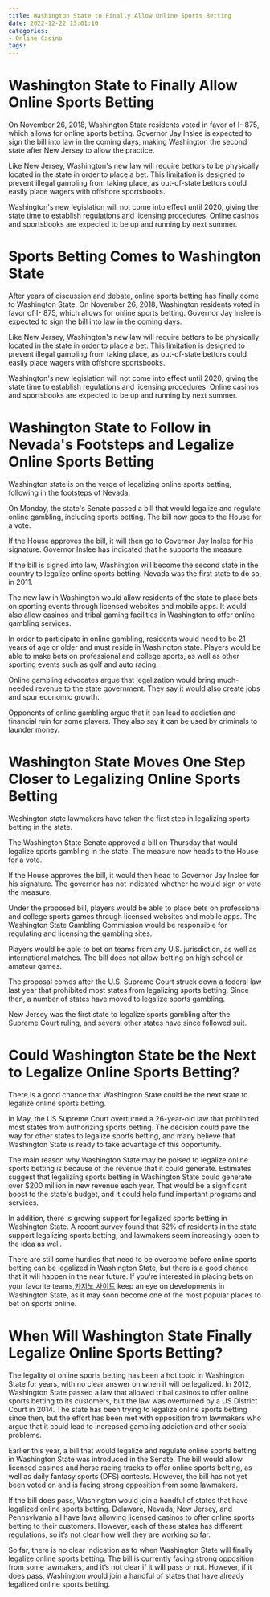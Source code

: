 ```yaml
---
title: Washington State to Finally Allow Online Sports Betting
date: 2022-12-22 13:01:10
categories:
- Online Casino
tags:
---
```



#  Washington State to Finally Allow Online Sports Betting

On November 26, 2018, Washington State residents voted in favor of I- 875, which allows for online sports betting. Governor Jay Inslee is expected to sign the bill into law in the coming days, making Washington the second state after New Jersey to allow the practice.

Like New Jersey, Washington's new law will require bettors to be physically located in the state in order to place a bet. This limitation is designed to prevent illegal gambling from taking place, as out-of-state bettors could easily place wagers with offshore sportsbooks.

Washington's new legislation will not come into effect until 2020, giving the state time to establish regulations and licensing procedures. Online casinos and sportsbooks are expected to be up and running by next summer.

# Sports Betting Comes to Washington State

After years of discussion and debate, online sports betting has finally come to Washington State. On November 26, 2018, Washington residents voted in favor of I- 875, which allows for online sports betting. Governor Jay Inslee is expected to sign the bill into law in the coming days.

Like New Jersey, Washington's new law will require bettors to be physically located in the state in order to place a bet. This limitation is designed to prevent illegal gambling from taking place, as out-of-state bettors could easily place wagers with offshore sportsbooks.

Washington's new legislation will not come into effect until 2020, giving the state time to establish regulations and licensing procedures. Online casinos and sportsbooks are expected to be up and running by next summer.

#  Washington State to Follow in Nevada's Footsteps and Legalize Online Sports Betting

Washington state is on the verge of legalizing online sports betting, following in the footsteps of Nevada.

On Monday, the state's Senate passed a bill that would legalize and regulate online gambling, including sports betting. The bill now goes to the House for a vote.

If the House approves the bill, it will then go to Governor Jay Inslee for his signature. Governor Inslee has indicated that he supports the measure.

If the bill is signed into law, Washington will become the second state in the country to legalize online sports betting. Nevada was the first state to do so, in 2011.

The new law in Washington would allow residents of the state to place bets on sporting events through licensed websites and mobile apps. It would also allow casinos and tribal gaming facilities in Washington to offer online gambling services.

In order to participate in online gambling, residents would need to be 21 years of age or older and must reside in Washington state. Players would be able to make bets on professional and college sports, as well as other sporting events such as golf and auto racing.

Online gambling advocates argue that legalization would bring much-needed revenue to the state government. They say it would also create jobs and spur economic growth.

Opponents of online gambling argue that it can lead to addiction and financial ruin for some players. They also say it can be used by criminals to launder money.

#  Washington State Moves One Step Closer to Legalizing Online Sports Betting

Washington state lawmakers have taken the first step in legalizing sports betting in the state.

The Washington State Senate approved a bill on Thursday that would legalize sports gambling in the state. The measure now heads to the House for a vote.

If the House approves the bill, it would then head to Governor Jay Inslee for his signature. The governor has not indicated whether he would sign or veto the measure.

Under the proposed bill, players would be able to place bets on professional and college sports games through licensed websites and mobile apps. The Washington State Gambling Commission would be responsible for regulating and licensing the gambling sites.

Players would be able to bet on teams from any U.S. jurisdiction, as well as international matches. The bill does not allow betting on high school or amateur games.

The proposal comes after the U.S. Supreme Court struck down a federal law last year that prohibited most states from legalizing sports betting. Since then, a number of states have moved to legalize sports gambling.

New Jersey was the first state to legalize sports gambling after the Supreme Court ruling, and several other states have since followed suit.

#  Could Washington State be the Next to Legalize Online Sports Betting?

There is a good chance that Washington State could be the next state to legalize online sports betting.

In May, the US Supreme Court overturned a 26-year-old law that prohibited most states from authorizing sports betting. The decision could pave the way for other states to legalize sports betting, and many believe that Washington State is ready to take advantage of this opportunity.

The main reason why Washington State may be poised to legalize online sports betting is because of the revenue that it could generate. Estimates suggest that legalizing sports betting in Washington State could generate over $200 million in new revenue each year. That would be a significant boost to the state's budget, and it could help fund important programs and services.

In addition, there is growing support for legalized sports betting in Washington State. A recent survey found that 62% of residents in the state support legalizing sports betting, and lawmakers seem increasingly open to the idea as well.

There are still some hurdles that need to be overcome before online sports betting can be legalized in Washington State, but there is a good chance that it will happen in the near future. If you're interested in placing bets on your favorite teams,[카지노 사이트](https://choegocasino.com/) keep an eye on developments in Washington State, as it may soon become one of the most popular places to bet on sports online.

#  When Will Washington State Finally Legalize Online Sports Betting?

The legality of online sports betting has been a hot topic in Washington State for years, with no clear answer on when it will be legalized. In 2012, Washington State passed a law that allowed tribal casinos to offer online sports betting to its customers, but the law was overturned by a US District Court in 2014. The state has been trying to legalize online sports betting since then, but the effort has been met with opposition from lawmakers who argue that it could lead to increased gambling addiction and other social problems.

Earlier this year, a bill that would legalize and regulate online sports betting in Washington State was introduced in the Senate. The bill would allow licensed casinos and horse racing tracks to offer online sports betting, as well as daily fantasy sports (DFS) contests. However, the bill has not yet been voted on and is facing strong opposition from some lawmakers.

If the bill does pass, Washington would join a handful of states that have legalized online sports betting. Delaware, Nevada, New Jersey, and Pennsylvania all have laws allowing licensed casinos to offer online sports betting to their customers. However, each of these states has different regulations, so it’s not clear how well they are working so far.

So far, there is no clear indication as to when Washington State will finally legalize online sports betting. The bill is currently facing strong opposition from some lawmakers, and it’s not clear if it will pass or not. However, if it does pass, Washington would join a handful of states that have already legalized online sports betting.